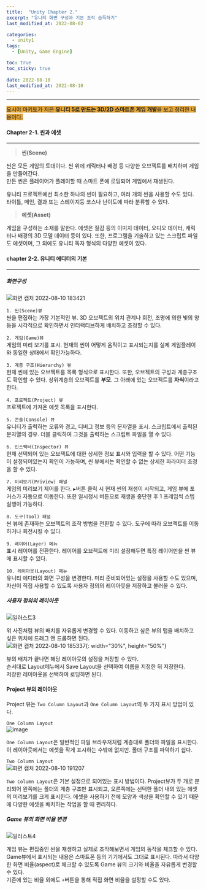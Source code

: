 ```yaml
---
title:  "Unity Chapter 2."
excerpt: "유니티 화면 구성과 기본 조작 습득하기"
last_modified_at: 2022-08-02

categories:
  - unity1
tags:
  - [Unity, Game Engine]

toc: true
toc_sticky: true
 
date: 2022-08-10
last_modified_at: 2022-08-10
---
```

--- 
<span style="background-color:#E2A63B">요시야 마키토가 지은 **유니티 5로 만드는 3D/2D 스마트폰 게임 개발**을 보고 정리한 내용이다.</span>  
 
  
#### Chapter 2-1. 씬과 에셋    
---
 
> **씬(Scene)**  

씬은 모든 게임의 토대이다. 씬 위에 캐릭터나 배경 등 다양한 오브젝트를 배치하며 게임을 만들어간다.  
만든 씬은 플레이어가 플레이할 때 스마트 폰에 로딩되어 게임에서 재생된다.  
 
유니티 프로젝트에선 최소한 하나의 씬이 필요하고, 여러 개의 씬을 사용할 수도 있다. 
타이틀, 메인, 결과 또는 스테이지등 코스나 난이도에 따라 분류할 수 있다.  


> **에셋(Asset)** 
 
게임을 구성하는 소재를 말한다. 에셋은 질감 등의 이미지 데이터, 오디오 데이터, 캐릭터나 배경의 3D 모델 데이터 등이 있다. 
또한, 프로그램을 기술하고 있는 스크립트 파일도 에셋이며, 그 외에도 유니티 독자 형식의 다양한 에셋이 있다.

 
#### chapter 2-2. 유니티 에디터의 기본 
---
 
##### 화면구성

![화면 캡처 2022-08-10 183421](https://user-images.githubusercontent.com/106606698/183869007-4ad3860b-e6fe-4095-a06f-54af45aab952.png) 
 
`1. 씬(Scene)뷰`  
씬을 편집하는 가장 기본적인 뷰. 3D 오브젝트의 위치 관계나 회전, 조명에 의한 빛의 양 등을 시각적으로 확인하면서 인터랙티브하게 배치하고 조정할 수 있다.  
 
`2. 게임(Game)뷰`  
게임의 미리 보기를 표시. 현재의 씬이 어떻게 움직이고 표시되는지를 실제 게임플레이와 동일한 상태에서 확인가능하다. 
 
`3. 계층 구조(Hierarchy) 뷰`  
현재 씬에 있는 오브젝트를 목록 형식으로 표시한다. 또한, 오브젝트의 구성과 계층구조도 확인할 수 있다. 상위계층의 오브젝트를 **부모**. 그 아래에 있는 오브젝트를 **자식**이라고 한다.
 
`4. 프로젝트(Project) 뷰`  
프로젝트에 가져온 에셋 목록을 표시한다. 

`5. 콘솔(Console) 뷰`  
유니티가 출력하는 오류와 경고, 디버그 정보 등의 문자열을 표시. 스크립트에서 출력된 문자열의 경우. 더블 클릭하여 그것을 출력하는 스크립트 파일을 열 수 있다.  
 
`6. 인스펙터(Inspector) 뷰`  
현재 선택되어 있는 오브젝트에 대한 상세한 정보 표시와 입력을 할 수 있다. 어떤 기능이 설정되어있는지 확인이 가능하며, 씬 뷰에서는 확인할 수 없는 상세한 파라미터 조정을 할 수 있다.  
 
`7. 미리보기(Priview) 패널`  
게임의 미리보기 제어를 한다. `▶`버튼 클릭 시 현재 씬의 재생이 시작되고, 게임 뷰에 포커스가 자동으로 이동한다. 또한 일시정시 버튼으로 재생을 중단한 후 1 프레임씩 스텝 실행이 가능하다.  
 
`8. 도구(Tool) 패널`  
씬 뷰에 존재하는 오브젝트의 조작 방법을 전환할 수 있다. 도구에 따라 오브젝트를 이동하거나 회전시킬 수 있다.  
 
`9. 레이어(Layer) 메뉴`  
표시 레이어를 전환한다. 레이어를 오브젝트에 미리 설정해두면 특정 레이어만을 씬 뷰에 표시할 수 있다.  

`10. 레이아웃(Layout) 메뉴`  
유니티 에디터의 화면 구성을 변경한다. 미리 준비되어있는 설정을 사용할 수도 있으며, 자신이 직접 사용할 수 있도록 사용자 정의의 레이아웃을 저장하고 불러올 수 있다.  
 
 
 
##### 사용자 정의의 레이아웃  
![일러스트3](https://user-images.githubusercontent.com/106606698/183882368-68cad16d-2739-41ad-bafa-76d14f3e0f1a.png)  
 
위 사진처럼 뷰의 배치를 자유롭게 변경할 수 있다. 이동하고 싶은 뷰의 탭을 배치하고 싶은 위치에 드래그 앤 드롭하면 된다.  
![화면 캡처 2022-08-10 185337](https://user-images.githubusercontent.com/106606698/183874931-b54eec80-766e-45f8-9991-5fb95746fa78.png){: width="30%", height="50%"}  

뷰의 배치가 끝나면 해당 레이아웃의 설정을 저장할 수 있다.  
순서대로 Layout메뉴에서 Save Layout을 선택하여 이름을 지정한 뒤 저장한다.  
저장한 레이아웃을 선택하여 로딩하면 된다.  



#### Project 뷰의 레이아웃  
Project 뷰는 `Two Column Layout`과 `One Column Layout`의 두 가지 표시 방법이 있다.  

`One Column Layout`  
![image](https://user-images.githubusercontent.com/106606698/183876033-f1441cc3-9f7f-4e27-9b84-64db1213d286.png)  
 
`One Column Layout`은 일반적인 파일 브라우저처럼 계층대로 폴더와 파일을 표시한다. 이 레이아웃에서는 에셋을 작게 표시하는 수밖에 없지만. 폴더 구조를 파악하기 쉽다.  
 

`Two Column Layout`  
![화면 캡처 2022-08-10 191207](https://user-images.githubusercontent.com/106606698/183877533-443a5af3-1162-4991-ad7a-2ae683131fdb.png)  
 
`Two Column Layout`은 기본 설정으로 되어있는 표시 방법이다. Project뷰가 두 개로 분리되어 왼쪽에는 폴더의 계층 구조만 표시되고, 오른쪽에는 선택한 폴더 내의 있는 에셋의 미리보기를 크게 표시한다. 에셋을 사용하기 전에 모양과 색상을 확인할 수 있기 때문에 다양한 에셋을 배치하는 작업을 할 때 편리하다.  
 
 
 
##### Game 뷰의 화면 비율 변경  
![일러스트4](https://user-images.githubusercontent.com/106606698/183880591-6e55d45a-4332-408b-acfd-79db5b92abba.png)  
 
게임 뷰는 편집중인 씬을 재생하고 실제로 조작해보면서 게임의 동작을 체크할 수 있다. Game뷰에서 표시되는 내용은 스마트폰 등의 기기에서도 그대로 표시된다. 따라서 다양한 화면 비율(aspect)로 체크할 수 있도록 Game 뷰의 크기와 비율을 자유롭게 변경할 수 있다.  
기존에 있는 비율 외에도 `+`버튼을 통해 직접 화면 비율을 설정할 수도 있다.  